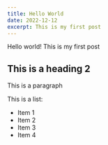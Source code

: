 ```yaml
---
title: Hello World
date: 2022-12-12
excerpt: This is my first post
---
```


Hello world! This is my first post

## This is a heading 2

This is a paragraph

This is a list:

- Item 1
- Item 2
- Item 3
- Item 4
